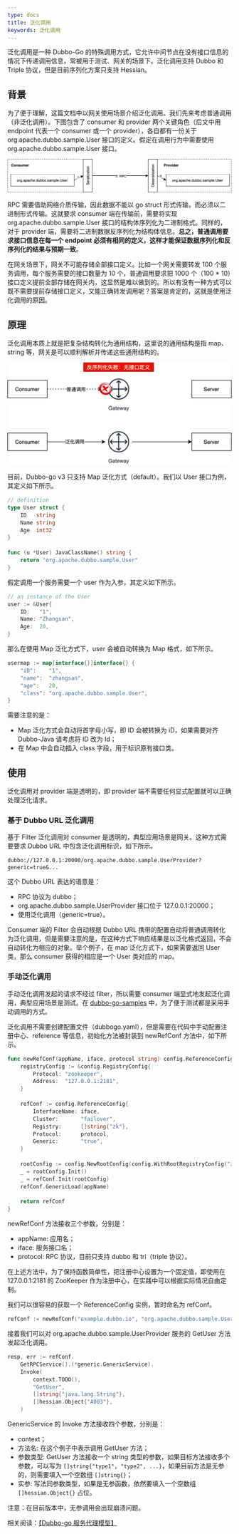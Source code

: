 ```yaml
---
type: docs
title: 泛化调用
keywords: 泛化调用
---
```


泛化调用是一种 Dubbo-Go 的特殊调用方式，它允许中间节点在没有接口信息的情况下传递调用信息，常被用于测试、网关的场景下。泛化调用支持 Dubbo 和 Triple 协议，但是目前序列化方案只支持 Hessian。

## 背景

为了便于理解，这篇文档中以网关使用场景介绍泛化调用。我们先来考虑普通调用（非泛化调用）。下图包含了 consumer 和 provider 两个关键角色（后文中用 endpoint 代表一个 consumer 或一个 provider），各自都有一份关于 org.apache.dubbo.sample.User 接口的定义。假定在调用行为中需要使用 org.apache.dubbo.sample.User 接口。

![img](/imgs/docs3-v2/golang-sdk/concept/rpc/generic/1631941941270-86ce9845-5a88-4cb5-8c8a-da8ae7eeb4d5.png)

RPC 需要借助网络介质传输，因此数据不能以 go struct 形式传输，而必须以二进制形式传输。这就要求 consumer 端在传输前，需要将实现 org.apache.dubbo.sample.User 接口的结构体序列化为二进制格式。同样的，对于 provider 端，需要将二进制数据反序列化为结构体信息。**总之，普通调用要求接口信息在每一个 endpoint 必须有相同的定义，这样才能保证数据序列化和反序列化的结果与预期一致**。

在网关场景下，网关不可能存储全部接口定义。比如一个网关需要转发 100 个服务调用，每个服务需要的接口数量为 10 个，普通调用要求把 1000 个（100 * 10）接口定义提前全部存储在网关内，这显然是难以做到的。所以有没有一种方式可以既不需要提前存储接口定义，又能正确转发调用呢？答案是肯定的，这就是使用泛化调用的原因。

## 原理

泛化调用本质上就是把复杂结构转化为通用结构，这里说的通用结构是指 map、string 等，网关是可以顺利解析并传递这些通用结构的。

![img](/imgs/docs3-v2/golang-sdk/concept/rpc/generic/1632207075184-25939db4-f384-452e-a0b8-e1deff7971de.png)

目前，Dubbo-go v3 只支持 Map 泛化方式（default）。我们以 User 接口为例，其定义如下所示。

```go
// definition
type User struct {
	ID   string
	Name string
	Age  int32
}

func (u *User) JavaClassName() string {
	return "org.apache.dubbo.sample.User"
}
```

假定调用一个服务需要一个 user 作为入参，其定义如下所示。

```go
// an instance of the User
user := &User{
    ID:   "1",
    Name: "Zhangsan",
    Age:  20,
}
```

那么在使用 Map 泛化方式下，user 会被自动转换为 Map 格式，如下所示。

```go
usermap := map[interface{}]interface{} {
    "iD": 	 "1",
    "name":  "zhangsan",
    "age": 	 20,
    "class": "org.apache.dubbo.sample.User",
}
```

需要注意的是：

- Map 泛化方式会自动将首字母小写，即 ID 会被转换为 iD，如果需要对齐 Dubbo-Java 请考虑将 ID 改为 Id；
- 在 Map 中会自动插入 class 字段，用于标识原有接口类。

## 使用

泛化调用对 provider 端是透明的，即 provider 端不需要任何显式配置就可以正确处理泛化请求。

### 基于 Dubbo URL 泛化调用

基于 Filter 泛化调用对 consumer 是透明的，典型应用场景是网关。这种方式需要要求 Dubbo URL 中包含泛化调用标识，如下所示。

```plain
dubbo://127.0.0.1:20000/org.apache.dubbo.sample.UserProvider?generic=true&...
```

这个 Dubbo URL 表达的语意是：

- RPC 协议为 dubbo；
- org.apache.dubbo.sample.UserProvider 接口位于 127.0.0.1:20000；
- 使用泛化调用（generic=true）。

Consumer 端的 Filter 会自动根据 Dubbo URL 携带的配置自动将普通调用转化为泛化调用，但是需要注意的是，在这种方式下响应结果是以泛化格式返回，不会自动转化为相应的对象。举个例子，在 map 泛化方式下，如果需要返回 User 类，那么 consumer 获得的相应是一个 User 类对应的 map。

### 手动泛化调用

手动泛化调用发起的请求不经过 filter，所以需要 consumer 端显式地发起泛化调用，典型应用场景是测试。在 [dubbo-go-samples](https://github.com/apache/dubbo-go-samples/tree/master/generic) 中，为了便于测试都是采用手动调用的方式。

泛化调用不需要创建配置文件（dubbogo.yaml），但是需要在代码中手动配置注册中心、reference 等信息，初始化方法被封装到 newRefConf 方法中，如下所示。

```go
func newRefConf(appName, iface, protocol string) config.ReferenceConfig {
	registryConfig := &config.RegistryConfig{
		Protocol: "zookeeper",
		Address:  "127.0.0.1:2181",
	}

	refConf := config.ReferenceConfig{
		InterfaceName: iface,
		Cluster:       "failover",
		Registry:      []string{"zk"},
		Protocol:      protocol,
		Generic:       "true",
	}

	rootConfig := config.NewRootConfig(config.WithRootRegistryConfig("zk", registryConfig))
	_ = rootConfig.Init()
	_ = refConf.Init(rootConfig)
	refConf.GenericLoad(appName)

	return refConf
}
```

newRefConf 方法接收三个参数，分别是：

- appName: 应用名；
- iface: 服务接口名；
- protocol: RPC 协议，目前只支持 dubbo 和 tri（triple 协议）。

在上述方法中，为了保持函数简单性，把注册中心设置为一个固定值，即使用在 127.0.0.1:2181 的 ZooKeeper 作为注册中心，在实践中可以根据实际情况自由定制。

我们可以很容易的获取一个 ReferenceConfig 实例，暂时命名为 refConf。

```go
refConf := newRefConf("example.dubbo.io", "org.apache.dubbo.sample.UserProvider", "tri")
```

接着我们可以对 org.apache.dubbo.sample.UserProvider 服务的 GetUser 方法发起泛化调用。

```go
resp, err := refConf.
	GetRPCService().(*generic.GenericService).
	Invoke(
		context.TODO(),
		"GetUser",
		[]string{"java.lang.String"},
		[]hessian.Object{"A003"},
    )
```

GenericService 的 Invoke 方法接收四个参数，分别是：

- context；
- 方法名: 在这个例子中表示调用 GetUser 方法；
- 参数类型: GetUser 方法接收一个 string 类型的参数，如果目标方法接收多个参数，可以写为 `[]string{"type1", "type2", ...}`，如果目前方法是无参的，则需要填入一个空数组 `[]string{}`；
- 实参: 写法同参数类型，如果是无参函数，依然要填入一个空数组 `[]hessian.Object{}` 占位。

注意：在目前版本中，无参调用会出现崩溃问题。

相关阅读：[【Dubbo-go 服务代理模型】](https://blog.csdn.net/weixin_39860915/article/details/122738548)
